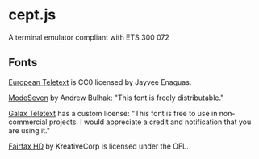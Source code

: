 # cept.js

A terminal emulator compliant with ETS 300 072

## Fonts

[European Teletext](https://notabug.org/HarvettFox96) is CC0 licensed by Jayvee Enaguas.

[ModeSeven](https://dev.null.org/fonts/) by Andrew Bulhak: "This font is freely distributable."

[Galax Teletext](https://galax.xyz/TELETEXT/) has a custom license: "This font is free to use in non-commercial projects. I would appreciate a credit and notification that you are using it."

[Fairfax HD](https://www.kreativekorp.com/software/fonts/fairfaxhd.shtml)  by KreativeCorp is licensed under the OFL.
